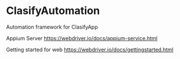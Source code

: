 # ClasifyAutomation
Automation framework for ClasifyApp

Appium Server
https://webdriver.io/docs/appium-service.html

Getting started for web
https://webdriver.io/docs/gettingstarted.html

